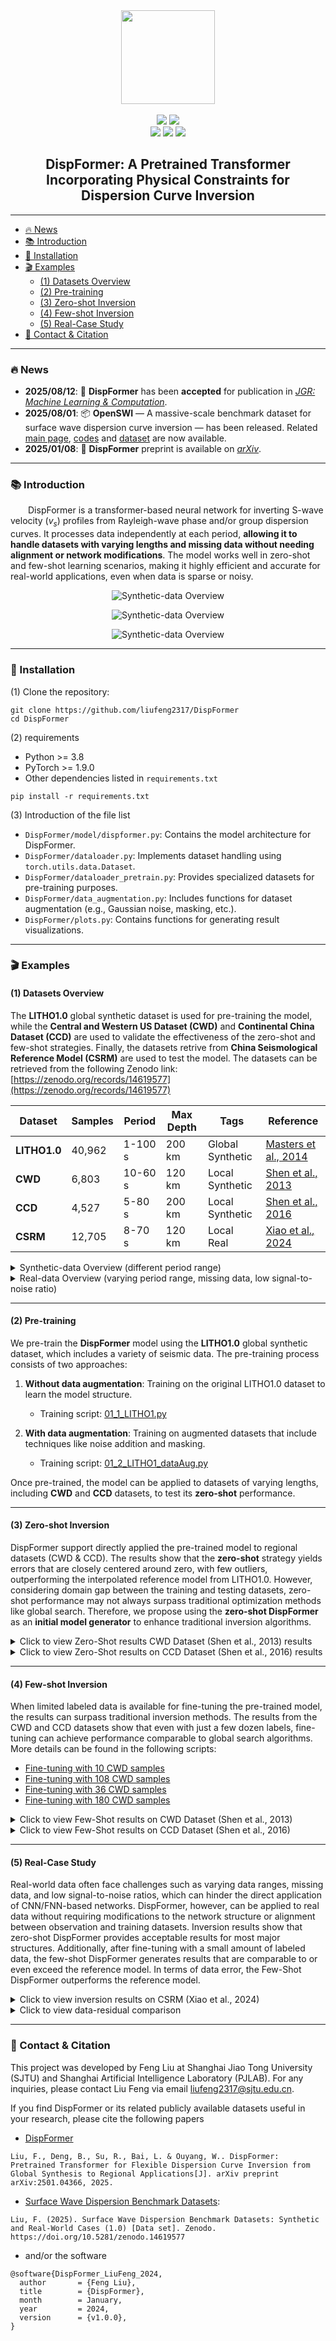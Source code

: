 
<div align="center">
  <img height="150" src="./Figures/DispFormer.png" />
</div>
<br/>
<div align="center">
  <img src="https://img.shields.io/github/stars/liufeng2317/DispFormer" />
  <img src="https://img.shields.io/github/forks/liufeng2317/DispFormer" />
</div>
<div align="center">
  <img src="https://img.shields.io/github/license/liufeng2317/DispFormer" />
  <img src="https://img.shields.io/badge/lauguage-python-%233572A5"/>
  <img src="https://img.shields.io/badge/lauguage-jupyter-%23F37626"/>
</div>
<h2 align="center">DispFormer: A Pretrained Transformer Incorporating Physical Constraints for Dispersion Curve Inversion</h2>

---

- [🔥 News](#-news)
- [📚 Introduction](#-introduction)
- [🔧 Installation](#-installation)
- [🎬 Examples](#-examples)
  - [(1) Datasets Overview](#1-datasets-overview)
  - [(2) Pre-training](#2-pre-training)
  - [(3) Zero-shot Inversion](#3-zero-shot-inversion)
  - [(4) Few-shot Inversion](#4-few-shot-inversion)
  - [(5) Real-Case Study](#5-real-case-study)
- [📧 Contact \& Citation](#-contact--citation)

---

### 🔥 News
- **2025/08/12**: 🎉 **DispFormer** has been **accepted** for publication in [*JGR: Machine Learning & Computation*](https://agupubs.onlinelibrary.wiley.com/journal/29935210).
- **2025/08/01**: 📦 **OpenSWI** — A massive-scale benchmark dataset for surface wave dispersion curve inversion — has been released. Related [main page](https://liufeng2317.github.io/OpenSWI/), [codes](https://github.com/liufeng2317/OpenSWI) and [dataset](https://huggingface.co/datasets/LiuFeng2317/OpenSWI) are now available.
- **2025/01/08**: 📄 **DispFormer** preprint is available on [*arXiv*](https://arxiv.org/abs/2501.04366).

---

### 📚 Introduction

&emsp;&emsp;DispFormer is a transformer-based neural network for inverting S-wave velocity ($v_s$) profiles from Rayleigh-wave phase and/or group dispersion curves. It processes data independently at each period, **allowing it to handle datasets with varying lengths and missing data without needing alignment or network modifications**. The model works well in zero-shot and few-shot learning scenarios, making it highly efficient and accurate for real-world applications, even when data is sparse or noisy.

<p align="center">
  <img src="./Figures/Figure2_DispFormer_Network.png" alt="Synthetic-data Overview" style="max-height: 400px; overflow: auto;">
</p>

<p align="center">
  <img src="./Figures/FigureS1_Network_Structure.png" alt="Synthetic-data Overview" style="max-height: 400px; overflow: auto;">
</p>

<p align="center">
  <img src="./Figures/Figure3_DispFormer_Workflow_Pretraining_and_Finetune.png" alt="Synthetic-data Overview" style="max-height: 400px; overflow: auto;">
</p>

****

### 🔧 Installation
(1) Clone the repository:
```shell
git clone https://github.com/liufeng2317/DispFormer 
cd DispFormer
```

(2) requirements
- Python >= 3.8
- PyTorch >= 1.9.0
- Other dependencies listed in `requirements.txt`
```shell
pip install -r requirements.txt
```

(3) Introduction of the file list
- `DispFormer/model/dispformer.py`: Contains the model architecture for DispFormer.
- `DispFormer/dataloader.py`: Implements dataset handling using `torch.utils.data.Dataset`.
- `DispFormer/dataloader_pretrain.py`: Provides specialized datasets for pre-training purposes.
- `DispFormer/data_augmentation.py`: Includes functions for dataset augmentation (e.g., Gaussian noise, masking, etc.).
- `DispFormer/plots.py`: Contains functions for generating result visualizations.

****

### 🎬 Examples

#### (1) Datasets Overview

The **LITHO1.0** global synthetic dataset is used for pre-training the model, while the **Central and Western US Dataset (CWD)** and **Continental China Dataset (CCD)** are used to validate the effectiveness of the zero-shot and few-shot strategies. Finally, the datasets retrive from **China Seismological Reference Model (CSRM)** are used to test the model. The datasets can be retrieved from the following Zenodo link: [https://zenodo.org/records/14619577](https://zenodo.org/records/14619577)

| **Dataset**                          | **Samples** | **Period** | **Max Depth** | **Tags**   | **Reference**                                                                                   |
|--------------------------------------|-------------|------------------|-------------------|------------|------------------------------------------------------------------------------------------------|
| **LITHO1.0**                         | 40,962      | 1-100 s          | 200 km            | Global Synthetic  | [Masters et al., 2014](https://doi.org/10.1002/2013JB010626)                                     |
| **CWD**   | 6,803       | 10-60 s          | 120 km            | Local Synthetic  | [Shen et al., 2013](https://doi.org/10.1029/2012JB009602)                                       |
| **CCD**        | 4,527       | 5-80 s           | 200 km            | Local Synthetic  | [Shen et al., 2016](https://doi.org/10.1093/gji/ggw175)                                         |
| **CSRM** | 12,705  | 8-70 s           | 120 km            | Local Real       | [Xiao et al., 2024](https://doi.org/10.1029/2024JB029520)                                       |

<details>
  <summary>Synthetic-data Overview (different period range)</summary>
  <p align="center">
  <img src="./Figures/Figure4_datasets_distribution.png" alt="Synthetic-data Overview" style="max-height: 500px; overflow: auto;">
  </p>
</details>

<details>
  <summary>Real-data Overview (varying period range, missing data, low signal-to-noise ratio)</summary>
  <p align="center">
  <img src="./Figures/Figure1_CSRM-Data-Distribution.png" alt="Real-data Overview" style="max-height: 500px; overflow: auto;">
  </p>
</details>

****

#### (2) Pre-training

We pre-train the **DispFormer** model using the **LITHO1.0** global synthetic dataset, which includes a variety of seismic data. The pre-training process consists of two approaches:

1. **Without data augmentation**: Training on the original LITHO1.0 dataset to learn the model structure.  
   - Training script: [01_1_LITHO1.py](./Script/ModelDesign/pre-training/01_1_LITHO1.py)

2. **With data augmentation**: Training on augmented datasets that include techniques like noise addition and masking.  
   - Training script: [01_2_LITHO1_dataAug.py](./Script/ModelDesign/pre-training/01_2_LITHO1_dataAug.py)

Once pre-trained, the model can be applied to datasets of varying lengths, including **CWD** and **CCD** datasets, to test its **zero-shot** performance.

****

#### (3) Zero-shot Inversion

DispFormer support directly applied the pre-trained model to regional datasets (CWD & CCD). The results show that the **zero-shot** strategy yields errors that are closely centered around zero, with few outliers, outperforming the interpolated reference model from LITHO1.0. However, considering domain gap between the training and testing datasets, zero-shot performance may not always surpass traditional optimization methods like global search. Therefore, we propose using the **zero-shot DispFormer** as an **initial model generator** to enhance traditional inversion algorithms.

<details>
  <summary>Click to view Zero-Shot results CWD Dataset (Shen et al., 2013) results</summary>
  <p align="center"><img src="./Figures/Figure5_pretrain_LITHO1_test_Shen2013.png" alt="CWD Dataset Results" style="max-height: 600px; overflow: auto;"></p>
</details>

<details>
  <summary>Click to view Zero-Shot results on CCD Dataset (Shen et al., 2016) results</summary>
  <p align="center"><img src="./Figures/Figure6_Pretrain_LITHO1_test_Shen2016.png" alt="CCD Dataset Results" style="max-height: 600px; overflow: auto;"></p>
</details>


****

#### (4) Few-shot Inversion

When limited labeled data is available for fine-tuning the pre-trained model, the results can surpass traditional inversion methods. The results from the CWD and CCD datasets show that even with just a few dozen labels, fine-tuning can achieve performance comparable to global search algorithms. More details can be found in the following scripts:
* [Fine-tuning with 10 CWD samples](./Script/ModelDesign/fine-tuning/Shen2013/01_1_pretrain_Litho1_train_Shen2013-sparse500.py)
* [Fine-tuning with 108 CWD samples](./Script/ModelDesign/fine-tuning/Shen2013/01_1_pretrain_Litho1_train_Shen2013-sparse300.py)
* [Fine-tuning with 36 CWD samples](./Script/ModelDesign/fine-tuning/Shen2016/01_1_pretrain_Litho1_train_Shen2016-sparse100.py)
* [Fine-tuning with 180 CWD samples](./Script/ModelDesign/fine-tuning/Shen2016/01_1_pretrain_Litho1_train_Shen2016-sparse20.py)

<details>
  <summary>Click to view Few-Shot results on CWD Dataset (Shen et al., 2013)</summary>
  <p align="center"><img src="./Figures/Figure7_finetune_Shen2013.png" alt="CWD Dataset Results" style="max-height: 600px; overflow: auto;"></p>
</details>

<details>
  <summary>Click to view Few-Shot results on CCD Dataset (Shen et al., 2016)</summary>
  <p align="center"><img src="./Figures/Figure8_finetune_Shen2016.png" alt="CCD Dataset Results" style="max-height: 600px; overflow: auto;"></p>
</details>



****

#### (5) Real-Case Study

Real-world data often face challenges such as varying data ranges, missing data, and low signal-to-noise ratios, which can hinder the direct application of CNN/FNN-based networks. DispFormer, however, can be applied to real data without requiring modifications to the network structure or alignment between observation and training datasets. Inversion results show that zero-shot DispFormer provides acceptable results for most major structures. Additionally, after fine-tuning with a small amount of labeled data, the few-shot DispFormer generates results that are comparable to or even exceed the reference model. In terms of data error, the Few-Shot DispFormer outperforms the reference model.

<details>
  <summary>Click to view inversion results on CSRM (Xiao et al., 2024)</summary>
  <p align="center"><img src="./Figures/Figure9_CSRM-Inverted-Results-cmp-Slice.png" alt="CSRM Inversion Results" style="max-height: 600px; overflow: auto;"></p>
</details>

<details>
  <summary>Click to view data-residual comparison</summary>
  <p align="center"><img src="./Figures/Figure10_CSRM-Inverted-dataResidual-Statistic.png" alt="Data Residual Comparison" style="max-height: 600px; overflow: auto;"></p>
</details>


****

### 📧 Contact & Citation
This project was developed by Feng Liu at Shanghai Jiao Tong University (SJTU) and Shanghai Artificial Intelligence Laboratory (PJLAB). For any inquiries, please contact Liu Feng via email [liufeng2317@sjtu.edu.cn](liufeng2317@sjtu.edu.cn).

If you find DispFormer or its related publicly available datasets useful in your research, please cite the following papers
* [DispFormer](https://arxiv.org/abs/2501.04366)
```
Liu, F., Deng, B., Su, R., Bai, L. & Ouyang, W.. DispFormer: Pretrained Transformer for Flexible Dispersion Curve Inversion from Global Synthesis to Regional Applications[J]. arXiv preprint arXiv:2501.04366, 2025.
```
* [Surface Wave Dispersion Benchmark Datasets](https://zenodo.org/records/14619577):
```
Liu, F. (2025). Surface Wave Dispersion Benchmark Datasets: Synthetic and Real-World Cases (1.0) [Data set]. Zenodo. https://doi.org/10.5281/zenodo.14619577
```

* and/or the software
```
@software{DispFormer_LiuFeng_2024,
  author       = {Feng Liu},
  title        = {DispFormer},
  month        = January,
  year         = 2024,
  version      = {v1.0.0},
}
```